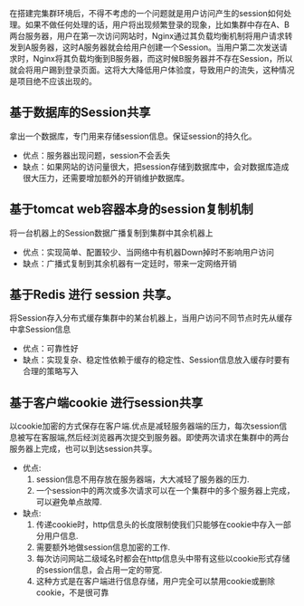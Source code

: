 在搭建完集群环境后，不得不考虑的一个问题就是用户访问产生的session如何处理。如果不做任何处理的话，用户将出现频繁登录的现象，比如集群中存在A、B两台服务器，用户在第一次访问网站时，Nginx通过其负载均衡机制将用户请求转发到A服务器，这时A服务器就会给用户创建一个Session。当用户第二次发送请求时，Nginx将其负载均衡到B服务器，而这时候B服务器并不存在Session，所以就会将用户踢到登录页面。这将大大降低用户体验度，导致用户的流失，这种情况是项目绝不应该出现的。  

## 基于数据库的Session共享  
拿出一个数据库，专门用来存储session信息。保证session的持久化。  
- 优点：服务器出现问题，session不会丢失  
- 缺点：如果网站的访问量很大，把session存储到数据库中，会对数据库造成很大压力，还需要增加额外的开销维护数据库。

## 基于tomcat web容器本身的session复制机制  
将一台机器上的Session数据广播复制到集群中其余机器上  
- 优点：实现简单、配置较少、当网络中有机器Down掉时不影响用户访问
- 缺点：广播式复制到其余机器有一定廷时，带来一定网络开销  

## 基于Redis 进行 session 共享。  
将Session存入分布式缓存集群中的某台机器上，当用户访问不同节点时先从缓存中拿Session信息  
- 优点：可靠性好
- 缺点：实现复杂、稳定性依赖于缓存的稳定性、Session信息放入缓存时要有合理的策略写入  

## 基于客户端cookie 进行session共享  
以cookie加密的方式保存在客户端.优点是减轻服务器端的压力，每次session信息被写在客服端,然后经浏览器再次提交到服务器。即使两次请求在集群中的两台服务器上完成，也可以到达session共享。  
- 优点:
  1. session信息不用存放在服务器端，大大减轻了服务器的压力.
  2. 一个session中的两次或多次请求可以在一个集群中的多个服务器上完成，可以避免单点故障.
- 缺点:
  1. 传递cookie时，http信息头的长度限制使我们只能够在cookie中存入一部分用户信息.
  2. 需要额外地做session信息加密的工作.  
  3. 每次访问网站二级域名时都会在http信息头中带有这些以cookie形式存储的session信息，会占用一定的带宽.
  4. 这种方式是在客户端进行信息存储，用户完全可以禁用cookie或删除cookie，不是很可靠
